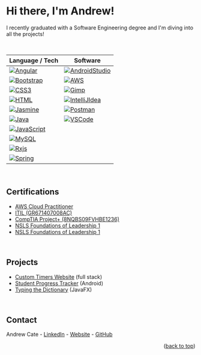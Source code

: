 <a name="readme-top"></a>



<!-- HELLO -->
# Hi there, I'm Andrew!

I recently graduated with a Software Engineering degree and I'm diving into all the projects!

<br>

<!-- TECH STACK -->
| Language / Tech | Software |
| --- | --- |
| [![Angular][Angular.io]][Angular-url] | [![AndroidStudio][AndroidStudio.com]][AndroidStudio-url] |
| [![Bootstrap][Bootstrap.com]][Bootstrap-url] | [![AWS][AWS.com]][AWS-url] |
| [![CSS3][CSS3.com]][CSS3-url] | [![Gimp][Gimp.com]][Gimp-url] |
| [![HTML][HTML5.com]][HTML5-url] | [![IntelliJIdea][IntelliJIdea.com]][IntelliJIdea-url] |
| [![Jasmine][Jasmine.com]][Jasmine-url] | [![Postman][Postman.com]][Postman-url] |
| [![Java][Java.com]][Java-url] | [![VSCode][VSCode.com]][VSCode-url] |
| [![JavaScript][JavaScript.com]][JavaScript-url] |
| [![MySQL][MySQL.com]][MySQL-url] |
| [![Rxjs][Rxjs.com]][Rxjs-url] |
| [![Spring][Spring.com]][Spring-url] | 

<br>

<!-- CERTIFICATIONS -->
## Certifications

- [AWS Cloud Practitioner](https://www.credly.com/badges/9f0bf1c0-82b2-4813-a87b-7d31fdd78b5d/public_url)
- [ITIL (GR671407008AC)](https://www.peoplecert.org/for-corporations/certificate-verification-service)
- [CompTIA Project+ (8NQBS09FVHBE1236)](https://www.peoplecert.org/for-corporations/certificate-verification-service)
- [NSLS Foundations of Leadership 1](https://app.nsls.org/members/public/verifiable-credentials/badge/TconPytpyx33UPRaC45GdT)
- [NSLS Foundations of Leadership 1](https://app.nsls.org/members/public/verifiable-credentials/badge/NTdSjth8zm4Bv7fcmQyxR2)

<br>

<!-- PROJECTS -->
## Projects

- [Custom Timers Website](https://gitfront.io/r/andrewcate/sqg1uDGywjA4/Custom-Timers-Website/) (full stack)
- [Student Progress Tracker](https://gitfront.io/r/andrewcate/W1TXPFr5cikZ/Student-Progress-Tracker/) (Android)
- [Typing the Dictionary](https://github.com/AndrewJCate/Typing-The-Dictionary) (JavaFX)

<br>

<!-- CONTACT -->
## Contact

Andrew Cate - [LinkedIn](https://www.linkedin.com/in/andrewjcate/) - [Website](https://www.andrewjcate.com) - [GitHub](https://github.com/AndrewJCate)

<p align="right">(<a href="#readme-top">back to top</a>)</p>



<!-- MARKDOWN LINKS & IMAGES -->
[contributors-shield]: https://img.shields.io/github/contributors/github_username/repo_name.svg?style=for-the-badge
[contributors-url]: https://github.com/github_username/repo_name/graphs/contributors
[forks-shield]: https://img.shields.io/github/forks/github_username/repo_name.svg?style=for-the-badge
[forks-url]: https://github.com/github_username/repo_name/network/members
[stars-shield]: https://img.shields.io/github/stars/github_username/repo_name.svg?style=for-the-badge
[stars-url]: https://github.com/github_username/repo_name/stargazers
[issues-shield]: https://img.shields.io/github/issues/github_username/repo_name.svg?style=for-the-badge
[issues-url]: https://github.com/github_username/repo_name/issues
[license-shield]: https://img.shields.io/github/license/github_username/repo_name.svg?style=for-the-badge
[license-url]: https://github.com/github_username/repo_name/blob/master/LICENSE.txt
[linkedin-shield]: https://img.shields.io/badge/-LinkedIn-black.svg?style=for-the-badge&logo=linkedin&colorB=555
[linkedin-url]: https://www.linkedin.com/in/andrewjcate/
[product-screenshot]: images/screenshot.png

[AWS-url]: https://aws.amazon.com/
[AWS.com]: https://img.shields.io/badge/aws-%E2%98%85%E2%98%86%E2%98%86-lightgrey?style=for-the-badge&logo=amazonaws&logoColor=white&labelColor=FF9900
<!-- https://img.shields.io/badge/AWS-%23FF9900.svg?style=for-the-badge&logo=amazon-aws&logoColor=white -->
[Anaconda-url]: https://anaconda.org/conda-forge/nodejs
[Anaconda.com]: https://img.shields.io/badge/Anaconda-%2344A833.svg?style=for-the-badge&logo=anaconda&logoColor=white
[AndroidStudio-url]: https://developer.android.com/
[AndroidStudio.com]: https://img.shields.io/badge/android_studio-%E2%98%85%E2%98%86%E2%98%86-lightgrey?style=for-the-badge&logo=androidstudio&logoColor=white&labelColor=346ac1
<!-- https://img.shields.io/badge/android%20studio-346ac1?style=for-the-badge&logo=android%20studio&logoColor=white -->
[Angular-url]: https://angular.io/
[Angular.io]: https://img.shields.io/badge/angular-%E2%98%85%E2%98%85%E2%98%86-lightgrey?style=for-the-badge&logo=angular&logoColor=white&labelColor=DD0031
<!-- https://img.shields.io/badge/Angular-DD0031?style=for-the-badge&logo=angular&logoColor=white -->
[Bootstrap-url]: https://getbootstrap.com
[Bootstrap.com]: https://img.shields.io/badge/bootstrap-%E2%98%85%E2%98%86%E2%98%86-lightgrey?style=for-the-badge&logo=bootstrap&logoColor=white&labelColor=563D7C
<!-- https://img.shields.io/badge/Bootstrap-563D7C?style=for-the-badge&logo=bootstrap&logoColor=white -->
[CSS3-url]: https://www.w3.org/
[CSS3.com]: https://img.shields.io/badge/css3-%E2%98%85%E2%98%86%E2%98%86-lightgrey?style=for-the-badge&logo=css3&logoColor=white&labelColor=1572B6
<!-- https://img.shields.io/badge/css3-%231572B6.svg?style=for-the-badge&logo=css3&logoColor=white -->
[Eclipse-url]: https://www.eclipse.org/
[Eclipse.com]: https://img.shields.io/badge/Eclipse-FE7A16.svg?style=for-the-badge&logo=Eclipse&logoColor=white
[Gimp-url]: https://www.gimp.org/
[Gimp.com]: https://img.shields.io/badge/gimp-%E2%98%85%E2%98%86%E2%98%86-lightgrey?style=for-the-badge&logo=gimp&logoColor=white&labelColor=657D8B
<!-- https://img.shields.io/badge/Gimp-657D8B?style=for-the-badge&logo=gimp&logoColor=FFFFFF -->
[GitHub-url]: https://github.com/
[GitHub.com]: https://img.shields.io/badge/github-%23121011.svg?style=for-the-badge&logo=github&logoColor=white
[GitHubPages-url]: https://pages.github.com/
[GitHubPages.com]: https://img.shields.io/badge/github%20pages-121013?style=for-the-badge&logo=github&logoColor=white
[HTML5-url]: https://whatwg.org/
[HTML5.com]: https://img.shields.io/badge/html5-%E2%98%85%E2%98%86%E2%98%86-lightgrey?style=for-the-badge&logo=html5&logoColor=white&labelColor=E34F26
<!-- https://img.shields.io/badge/HTML5-E34F26?style=for-the-badge&logo=html5&logoColor=white -->
[Hibernate-url]: https://hibernate.org/
[Hibernate.com]: https://img.shields.io/badge/Hibernate-59666C?style=for-the-badge&logo=Hibernate&logoColor=white
[IntelliJIdea-url]: https://www.jetbrains.com/idea/
[IntelliJIdea.com]: https://img.shields.io/badge/intellij-%E2%98%85%E2%98%85%E2%98%86-lightgrey?style=for-the-badge&logo=intellijidea&logoColor=white&labelColor=000000
<!-- https://img.shields.io/badge/IntelliJIDEA-000000.svg?style=for-the-badge&logo=intellij-idea&logoColor=white -->
[Invision-url]: https://www.invisionapp.com/
[Invision.com]: https://img.shields.io/badge/invision-%E2%98%85%E2%98%85%E2%98%86-lightgrey?style=for-the-badge&logo=invision&logoColor=white&labelColor=FF3366
<!-- https://img.shields.io/badge/invision-FF3366?style=for-the-badge&logo=invision&logoColor=white -->
[JQuery-url]: https://jquery.com
[JQuery.com]: https://img.shields.io/badge/jQuery-0769AD?style=for-the-badge&logo=jquery&logoColor=white
[JUnit5-url]: https://junit.org/junit5/
[JUnit5.com]: https://img.shields.io/badge/junit5-%E2%98%85%E2%98%86%E2%98%86-lightgrey?style=for-the-badge&logo=junit5&logoColor=white&labelColor=25A162
<!-- https://img.shields.io/badge/JUnit-25A162?style=for-the-badge&logo=junit5&logoColor=white&color=%2325A162 -->
[Jasmine-url]: https://jasmine.github.io/
[Jasmine.com]: https://img.shields.io/badge/jasmine-%E2%98%85%E2%98%85%E2%98%86-lightgrey?style=for-the-badge&logo=jasmine&logoColor=white&labelColor=8A4182
<!-- https://img.shields.io/badge/jasmine-%238A4182.svg?style=for-the-badge&logo=jasmine&logoColor=white -->
[Java.com]: https://img.shields.io/badge/java-%E2%98%85%E2%98%85%E2%98%86-lightgrey?style=for-the-badge&logo=coffeescript&logoColor=white&labelColor=ED8B00
<!-- https://img.shields.io/badge/java-%23ED8B00.svg?style=for-the-badge&logo=openjdk&logoColor=white -->
[Java-url]: https://java.com/
[JavaFX-url]: https://openjfx.io/
[JavaFX.com]: https://img.shields.io/badge/javafx-%23FF0000.svg?style=for-the-badge&logo=javafx&logoColor=white
[JavaScript-url]: https://www.javascript.com/
[JavaScript.com]: https://img.shields.io/badge/javascript-%E2%98%85%E2%98%86%E2%98%86-lightgrey?style=for-the-badge&logo=javascript&logoColor=white&labelColor=F7DF1E
<!-- https://img.shields.io/badge/javascript-%23323330.svg?style=for-the-badge&logo=javascript&logoColor=%23F7DF1E -->
[JupyterNotebook-url]: https://jupyter.org/
[JupyterNotebook.com]: https://img.shields.io/badge/jupyter-%23FA0F00.svg?style=for-the-badge&logo=jupyter&logoColor=white
[Maven-url]: https://maven.apache.org/
[Maven.com]: https://img.shields.io/badge/Apache%20Maven-C71A36?style=for-the-badge&logo=Apache%20Maven&logoColor=white
[MySQL-url]: https://www.mysql.com/
[MySQL.com]: https://img.shields.io/badge/mysql-%E2%98%85%E2%98%86%E2%98%86-lightgrey?style=for-the-badge&logo=mysql&logoColor=white&labelColor=4479A1
<!-- https://img.shields.io/badge/mysql-4479A1.svg?style=for-the-badge&logo=mysql&logoColor=white -->
[NPM-url]: https://www.npmjs.com/
[NPM.com]: https://img.shields.io/badge/NPM-%23CB3837.svg?style=for-the-badge&logo=npm&logoColor=white
[NetBeans-url]: https://netbeans.apache.org/front/main/index.html
[NetBeans.com]: https://img.shields.io/badge/NetBeansIDE-1B6AC6.svg?style=for-the-badge&logo=apache-netbeans-ide&logoColor=white
[NodeJS-url]: https://nodejs.org
[NodeJS.com]: https://img.shields.io/badge/node.js-6DA55F?style=for-the-badge&logo=node.js&logoColor=white
[Notepad++-url]: https://notepad-plus-plus.org/
[Notepad++.com]: https://img.shields.io/badge/Notepad++-90E59A.svg?style=for-the-badge&logo=notepad%2b%2b&logoColor=black
[Postman-url]: https://www.postman.com/
[Postman.com]: https://img.shields.io/badge/postman-%E2%98%85%E2%98%86%E2%98%86-lightgrey?style=for-the-badge&logo=postman&logoColor=white&labelColor=FF6C37
<!-- https://img.shields.io/badge/Postman-FF6C37?style=for-the-badge&logo=postman&logoColor=white -->
[PyCharm-url]: https://www.jetbrains.com/pycharm/
[PyCharm.com]: https://img.shields.io/badge/pycharm-143?style=for-the-badge&logo=pycharm&logoColor=black&color=black&labelColor=green
[Python-url]: https://code.visualstudio.com/
[Python.com]: https://img.shields.io/badge/python-3670A0?style=for-the-badge&logo=python&logoColor=ffdd54
[React-url]: https://reactjs.org/
[React.js]: https://img.shields.io/badge/React-20232A?style=for-the-badge&logo=react&logoColor=61DAFB
[RxJS-url]: https://rxjs.dev/
[RxJS.com]: https://img.shields.io/badge/Rxjs-%E2%98%85%E2%98%86%E2%98%86-lightgrey?style=for-the-badge&logo=reactivex&logoColor=white&labelColor=B7178C
<!-- https://img.shields.io/badge/rxjs-%23B7178C.svg?style=for-the-badge&logo=reactivex&logoColor=white -->
[Spring-url]: https://spring.io/
[Spring.com]: https://img.shields.io/badge/spring-%E2%98%85%E2%98%86%E2%98%86-lightgrey?style=for-the-badge&logo=spring&logoColor=white&labelColor=6DB33F
<!-- https://img.shields.io/badge/spring-%236DB33F.svg?style=for-the-badge&logo=spring&logoColor=white -->
[Tailwind-url]: https://tailwindcss.com/
[Tailwind.com]: https://img.shields.io/badge/tailwindcss-%2338B2AC.svg?style=for-the-badge&logo=tailwind-css&logoColor=white
[Thymeleaf-url]: https://www.thymeleaf.org/
[Thymeleaf.com]: https://img.shields.io/badge/Thymeleaf-%23005C0F.svg?style=for-the-badge&logo=Thymeleaf&logoColor=white
[TypeScript-url]: https://www.typescriptlang.org/
[TypeScript.com]: https://img.shields.io/badge/typescript-%23007ACC.svg?style=for-the-badge&logo=typescript&logoColor=white
[VSCode-url]: https://code.visualstudio.com/
[VSCode.com]: https://img.shields.io/badge/vscode-%E2%98%85%E2%98%85%E2%98%86-lightgrey?style=for-the-badge&logo=visualstudiocode&logoColor=white&labelColor=0078d7
<!-- https://img.shields.io/badge/Visual%20Studio%20Code-0078d7.svg?style=for-the-badge&logo=visual-studio-code&logoColor=white -->
